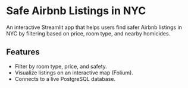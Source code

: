 # Safe Airbnb Listings in NYC

An interactive Streamlit app that helps users find safer Airbnb listings in NYC by filtering based on price, room type, and nearby homicides.

## Features

- Filter by room type, price, and safety.
- Visualize listings on an interactive map (Folium).
- Connects to a live PostgreSQL database.




